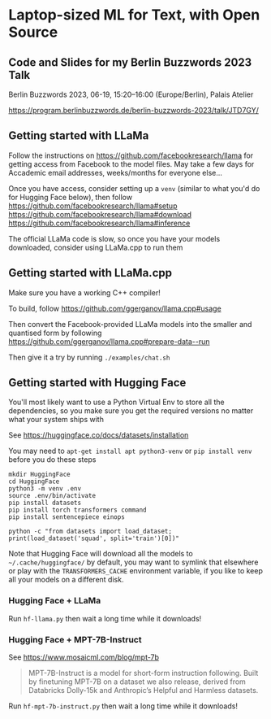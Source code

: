 # Laptop-sized ML for Text, with Open Source

## Code and Slides for my Berlin Buzzwords 2023 Talk

Berlin Buzzwords 2023, 06-19, 15:20–16:00 (Europe/Berlin), Palais Atelier 

https://program.berlinbuzzwords.de/berlin-buzzwords-2023/talk/JTD7GY/

## Getting started with LLaMa
Follow the instructions on https://github.com/facebookresearch/llama
for getting access from Facebook to the model files. May take a few days
for Accademic email addresses, weeks/months for everyone else...

Once you have access, consider setting up a `venv` (similar to what you'd
do for Hugging Face below), then follow
https://github.com/facebookresearch/llama#setup
https://github.com/facebookresearch/llama#download
https://github.com/facebookresearch/llama#inference

The official LLaMa code is slow, so once you have your models downloaded,
consider using LLaMa.cpp to run them

## Getting started with LLaMa.cpp
Make sure you have a working C++ compiler!

To build, follow https://github.com/ggerganov/llama.cpp#usage

Then convert the Facebook-provided LLaMa models into the smaller
and quantised form by following
https://github.com/ggerganov/llama.cpp#prepare-data--run

Then give it a try by running `./examples/chat.sh`

## Getting started with Hugging Face
You'll most likely want to use a Python Virtual Env to store all the 
dependencies, so you make sure you get the required versions no matter
what your system ships with

See https://huggingface.co/docs/datasets/installation

You may need to `apt-get install apt python3-venv` or `pip install venv` 
before you do these steps

```
mkdir HuggingFace
cd HuggingFace
python3 -m venv .env
source .env/bin/activate
pip install datasets
pip install torch transformers command 
pip install sentencepiece einops

python -c "from datasets import load_dataset; print(load_dataset('squad', split='train')[0])"
```

Note that Hugging Face will download all the models to `~/.cache/huggingface/`
by default, you may want to symlink that elsewhere or play with the 
`TRANSFORMERS_CACHE` environment variable, if you like to keep all your 
models on a different disk.

### Hugging Face + LLaMa
Run `hf-llama.py` then wait a long time while it downloads!

### Hugging Face + MPT-7B-Instruct
See https://www.mosaicml.com/blog/mpt-7b

> MPT-7B-Instruct is a model for short-form instruction following. Built 
> by finetuning MPT-7B on a dataset we also release, derived from 
> Databricks Dolly-15k and Anthropic’s Helpful and Harmless datasets.

Run `hf-mpt-7b-instruct.py` then wait a long time while it downloads!
